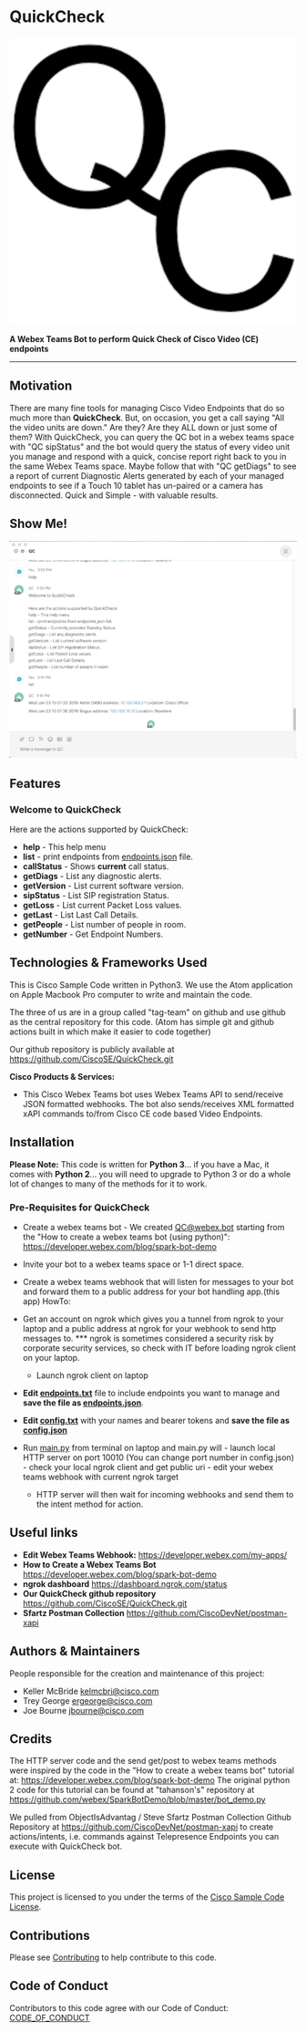 # QuickCheck
![Alt text](/images/qclogo512x512_icon.png?raw=true )

**A Webex Teams Bot to perform Quick Check of Cisco Video (CE) endpoints**

---

## Motivation

There are many fine tools for managing Cisco Video Endpoints that do so much more than **QuickCheck**.  But, on occasion, you get a call saying "All the video units are down." Are they?  Are they ALL down or just some of them?  With QuickCheck, you can query the QC bot in a webex teams space with "QC sipStatus" and the bot would query the status of every video unit you manage and respond with a quick, concise report right back to you in the same Webex Teams space. Maybe follow that with "QC getDiags" to see a report of current Diagnostic Alerts generated by each of your managed endpoints to see if a Touch 10 tablet has un-paired or a camera has disconnected.  Quick and Simple - with valuable results.



## Show Me!
![Alt text](/images/QC_Help.png?raw=true )

## Features

### **Welcome to QuickCheck** ###

Here are the actions supported by QuickCheck:
-  **help** - This help menu
-  **list** - print endpoints from [endpoints.json](./endpoints.json) file.
-  **callStatus** - Shows **current** call status.
-  **getDiags** - List any diagnostic alerts.
-  **getVersion** - List current software version.
-  **sipStatus** - List SIP registration Status.
-  **getLoss** - List current Packet Loss values.
-  **getLast** - List Last Call Details.
-  **getPeople** - List number of people in room.
-  **getNumber** - Get Endpoint Numbers.

## Technologies & Frameworks Used

This is Cisco Sample Code written in Python3. We use the Atom application on Apple Macbook Pro computer to write and maintain the code.  

The three of us are in a group called "tag-team" on github and use github as the central repository for this code.  (Atom has simple git and github actions built in which make it easier to code together)

Our github repository is publicly available at https://github.com/CiscoSE/QuickCheck.git



**Cisco Products & Services:**

- This Cisco Webex Teams bot uses Webex Teams API to send/receive JSON formatted webhooks.  The bot also sends/receives XML formatted xAPI commands to/from Cisco CE code based Video Endpoints.

## Installation

**Please Note:** This code is written for **Python 3**... if you have a Mac, it comes with **Python 2**... you will need to upgrade to Python 3 or do a whole lot of changes to many of the methods for it to work.

### Pre-Requisites for QuickCheck ###
  - Create a webex teams bot - We created QC@webex.bot starting from the "How to create a webex teams bot (using python)":
  https://developer.webex.com/blog/spark-bot-demo
  - Invite your bot to a webex teams space or 1-1 direct space.

  - Create a webex teams webhook that will listen for messages to your bot and forward them to a public address for your bot handling app.(this app)
    HowTo:
  - Get an account on ngrok which gives you a tunnel from ngrok to your laptop and a public address at ngrok for your webhook to send http messages to.  *** ngrok is sometimes considered a security risk by corporate security services, so check with IT before loading ngrok client on your laptop.

    - Launch ngrok client on laptop
- **Edit [endpoints.txt](./endpoints.txt)** file to include endpoints you want to manage and **save the file as [endpoints.json](./endpoints.json)**.
- **Edit [config.txt](./config.txt)** with your names and bearer tokens and **save the file as [config.json](config.json)**
- Run [main.py](./main.py) from terminal on laptop and main.py will
      - launch local HTTP server on port 10010
        (You can change port number in config.json)
      - check your local ngrok client and get public uri
      - edit your webex teams webhook with current ngrok target
     - HTTP server will then wait for incoming webhooks and send them to the intent method for action.

## Useful links
- **Edit Webex Teams Webhook:**  https://developer.webex.com/my-apps/
- **How to Create a Webex Teams Bot**  https://developer.webex.com/blog/spark-bot-demo
- **ngrok dashboard**  https://dashboard.ngrok.com/status
- **Our QuickCheck github repository** https://github.com/CiscoSE/QuickCheck.git
- **Sfartz Postman Collection** https://github.com/CiscoDevNet/postman-xapi


## Authors & Maintainers

People responsible for the creation and maintenance of this project:

- Keller McBride <kelmcbri@cisco.com>
- Trey George <ergeorge@cisco.com>
- Joe Bourne <jbourne@cisco.com>


## Credits

The HTTP server code and the send get/post to webex teams methods were inspired by the code in the "How to create a webex teams bot" tutorial at:  https://developer.webex.com/blog/spark-bot-demo
The original python 2 code for this tutorial can be found at "tahanson's" repository at https://github.com/webex/SparkBotDemo/blob/master/bot_demo.py


We pulled from ObjectIsAdvantag / Steve Sfartz Postman Collection Github Repository at https://github.com/CiscoDevNet/postman-xapi to create actions/intents, i.e. commands against Telepresence Endpoints you can execute with QuickCheck bot.


## License

This project is licensed to you under the terms of the [Cisco Sample
Code License](./LICENSE).

## Contributions
Please see [Contributing](./CONTRIBUTiNG.md) to help contribute to this code.

## Code of Conduct
Contributors to this code agree with our Code of Conduct: [CODE_OF_CONDUCT](./CODE_OF_CONDUCT.md)
